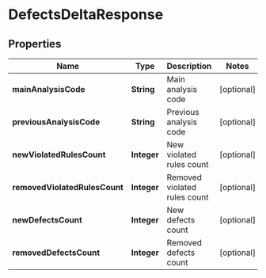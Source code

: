 
# DefectsDeltaResponse

## Properties
Name | Type | Description | Notes
------------ | ------------- | ------------- | -------------
**mainAnalysisCode** | **String** | Main analysis code |  [optional]
**previousAnalysisCode** | **String** | Previous analysis code |  [optional]
**newViolatedRulesCount** | **Integer** | New violated rules count |  [optional]
**removedViolatedRulesCount** | **Integer** | Removed violated rules count |  [optional]
**newDefectsCount** | **Integer** | New defects count |  [optional]
**removedDefectsCount** | **Integer** | Removed defects count |  [optional]




